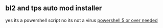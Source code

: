 ## bl2 and tps auto mod installer
yes its a powershell script
no its not a virus
[powershell 5 or over needed](https://learn.microsoft.com/en-us/powershell/scripting/install/installing-powershell-on-windows?view=powershell-7.3)
